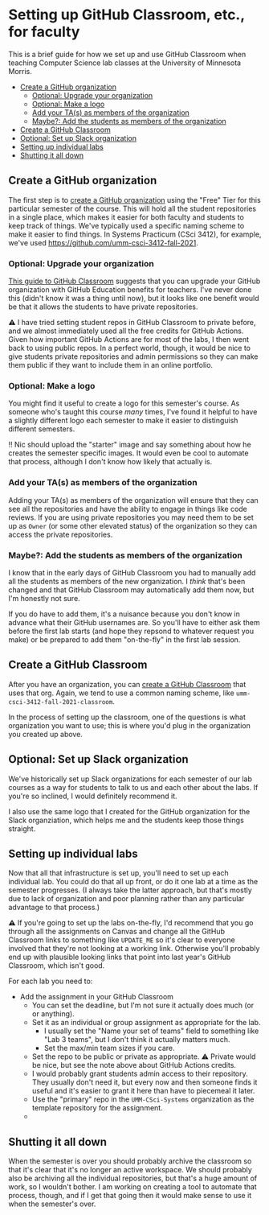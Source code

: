 # Setting up GitHub Classroom, etc., for faculty <!-- omit in toc -->

This is a brief guide for how we set up and use GitHub Classroom
when teaching Computer Science lab classes at the University of Minnesota
Morris.

- [Create a GitHub organization](#create-a-github-organization)
  - [Optional: Upgrade your organization](#optional-upgrade-your-organization)
  - [Optional: Make a logo](#optional-make-a-logo)
  - [Add your TA(s) as members of the organization](#add-your-tas-as-members-of-the-organization)
  - [Maybe?: Add the students as members of the organization](#maybe-add-the-students-as-members-of-the-organization)
- [Create a GitHub Classroom](#create-a-github-classroom)
- [Optional: Set up Slack organization](#optional-set-up-slack-organization)
- [Setting up individual labs](#setting-up-individual-labs)
- [Shutting it all down](#shutting-it-all-down)

## Create a GitHub organization

The first step is to [create a GitHub organization](https://docs.github.com/en/organizations/collaborating-with-groups-in-organizations/creating-a-new-organization-from-scratch) 
using the "Free" Tier for this particular
semester of the course. This will hold all the student repositories in
a single place, which makes it easier for both faculty and students to
keep track of things. We've typically used a specific naming scheme
to make it easier to find things. In Systems Practicum (CSci 3412),
for example, we've used <https://github.com/umm-csci-3412-fall-2021>.

### Optional: Upgrade your organization

[This guide to GitHub Classroom](https://github.blog/2020-03-18-set-up-your-digital-classroom-with-github-classroom/)
suggests that you can upgrade your GitHub organization with
GitHub Education benefits for teachers. I've never done this (didn't
know it was a thing until now), but it looks like one benefit would
be that it allows the students to have private repositories.

:warning: I have tried setting student repos in GitHub Classroom to
private before, and we almost immediately used all the free credits
for GitHub Actions. Given how important GitHub Actions are for most
of the labs, I then went back to using public repos. In a perfect world,
though, it would be nice to give students private repositories and
admin permissions so they can make them public if they want to include
them in an online portfolio.

### Optional: Make a logo

You might find it useful to create a logo for this semester's course.
As someone who's taught this course _many_ times, I've found it helpful
to have a slightly different logo each semester to make it easier to
distinguish different semesters.

:bangbang: Nic should upload the "starter" image and say something
about how he creates the semester specific images. It would even be
cool to automate that process, although I don't know how likely that
actually is.

### Add your TA(s) as members of the organization

Adding your TA(s) as members of the organization will ensure that
they can see all the repositories and have the ability to engage in
things like code reviews. If you are using private repositories
you may need them to be set up as `Owner` (or some other elevated
status) of the organization so they can access the private repositories.

### Maybe?: Add the students as members of the organization

I know that in the early days of GitHub Classroom you had to manually
add all the students as members of the new organization. I _think_ that's
been changed and that GitHub Classroom may automatically add them now,
but I'm honestly not sure.

If you do have to add them, it's a nuisance because you don't know in
advance what their GitHub usernames are. So you'll have to either ask
them before the first lab starts (and hope they repsond to whatever
request you make) or be prepared to add them "on-the-fly" in the first
lab session.

## Create a GitHub Classroom

After you have an organization, you can [create a GitHub Classroom](https://docs.github.com/en/education/manage-coursework-with-github-classroom/teach-with-github-classroom/manage-classrooms)
that uses that org. Again, we tend to use a common naming scheme, like
`umm-csci-3412-fall-2021-classroom`.

In the process of setting up the classroom, one of the questions is what
organization you want to use; this is where you'd plug in the organization
you created up above.

## Optional: Set up Slack organization

We've historically set up Slack organizations for each semester of
our lab courses as a way for students to talk to us and each other about
the labs. If you're so inclined, I would definitely recommend it.

I also use the same logo that I created for the GitHub organization
for the Slack organziation, which helps me and the students keep those
things straight.

## Setting up individual labs

Now that all that infrastructure is set up, you'll need to set up
each individual lab. You could do that all up front, or do it one lab
at a time as the semester progresses. (I always take the latter approach,
but that's mostly due to lack of organization and poor planning rather than
any particular advantage to that process.)

:warning: If you're going to set up the labs on-the-fly, I'd recommend
that you go through all the assignments on Canvas and change all the
GitHub Classroom links to something like `UPDATE_ME` so it's clear to everyone
involved that they're not looking at a working link. Otherwise you'll
probably end up with plausible looking links that point into last year's
GitHub Classroom, which isn't good.

For each lab you need to:

- Add the assignment in your GitHub Classroom
  - You can set the deadline, but I'm not sure it actually does much (or
    or anything).
  - Set it as an individual or group assignment as appropriate for the lab.
    - I usually set the "Name your set of teams" field to something like
      "Lab 3 teams", but I don't think it actually matters much.
    - Set the max/min team sizes if you care.
  - Set the repo to be public or private as appropriate. :warning: Private
    would be nice, but see the note above about GitHub Actions credits.
  - I would probably grant students admin access to their repository.
    They usually don't need it, but every now and then someone finds it
    useful and it's easier to grant it here than have to piecemeal it
    later.
  - Use the "primary" repo in the `UMM-CSci-Systems` organization as the
    template repository for the assignment.
  - 

## Shutting it all down

When the semester is over you should probably archive the classroom
so that it's clear that it's no longer an active workspace. We should
probably also be archiving all the individual repositories, but that's
a huge amount of work, so I wouldn't bother. I am working on creating
a tool to automate that process, though, and if I get that going then
it would make sense to use it when the semester's over.
